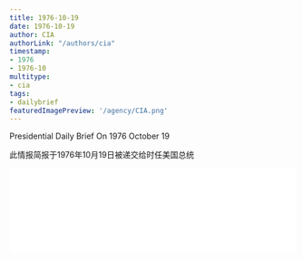 ```yaml
---
title: 1976-10-19
date: 1976-10-19
author: CIA 
authorLink: "/authors/cia"
timestamp: 
- 1976
- 1976-10
multitype: 
- cia
tags: 
- dailybrief
featuredImagePreview: '/agency/CIA.png'
---
```



Presidential Daily Brief On 1976 October 19

此情报简报于1976年10月19日被递交给时任美国总统

<!--more-->





<div id="over" style="width:100%; overflow:hidden"> <iframe id="sFrame" name="sFrame" frameborder="no" border="0"  allowfullscreen marginwidth="0" scrolling="no" src = " /CIA/1976-10-19.html "  style = " position:absulute; width: 806px; top: 300;" > </iframe> </div>